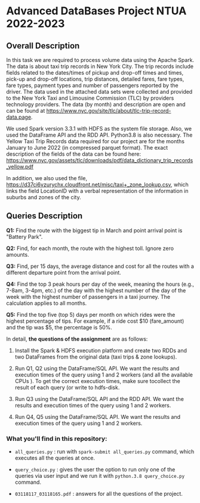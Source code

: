 # Advanced DataBases Project NTUA 2022-2023

## Overall Description

In this task we are required to process volume data using the Apache Spark. 
The data is about taxi trip records in New York City. The trip records include fields related to the dates/times of pickup and drop-off times and times, pick-up and drop-off locations, trip distances, detailed fares, fare types, fare types, payment types and number of passengers reported by the driver. 
The data used in the attached data sets were collected and provided to the New York Taxi and Limousine Commission (TLC) by providers technology providers. The data (by month) and description are open and can be found at https://www.nyc.gov/site/tlc/about/tlc-trip-record-data.page.

We used Spark version 3.3.1 with HDFS as the system file storage. Also, we used the DataFrame API and the RDD API. Python3.8 is also necessary.
The Yellow Taxi Trip Records data required for our project are for the months 
January to June 2022 (in compressed parquet format). The exact description of the fields of the data can be found here:
https://www.nyc.gov/assets/tlc/downloads/pdf/data_dictionary_trip_records_yellow.pdf

In addition, we also used the file, https://d37ci6vzurychx.cloudfront.net/misc/taxi+_zone_lookup.csv, which links the field LocationID with a verbal representation of the information in suburbs and zones of the city.

## Queries Description

**Q1:**   Find the route with the biggest tip in March and point arrival point is "Battery Park". 

**Q2:**   Find, for each month, the route with the highest toll. Ignore zero amounts. 

**Q3:**   Find, per 15 days, the average distance and cost for all the routes with a different departure point from the arrival point. 

**Q4:** Find the top 3 peak hours per day of the week, meaning the hours (e.g., 7-8am, 3-4pm, etc.) of the day with the highest number of the day of the week with the highest number of passengers in a taxi journey. The calculation applies to all months.

**Q5:** Find the top five (top 5) days per month on which rides were the highest percentage of tips. For example, if a ride cost $10 (fare_amount) and the tip was $5, the percentage is 50%.

In detail, **the questions of the assignment** are as follows:

1. Install the Spark & HDFS execution platform and create two RDDs and two DataFrames from the original data (taxi trips & zone lookups).

2. Run Q1, Q2 using the DataFrame/SQL API. We want the results and execution times of the query using 1 and 2 workers (and all the available CPUs ). To get the correct execution times, make sure tocollect the result of each query (or write to hdfs-disk.

3. Run Q3 using the DataFrame/SQL API and the RDD API. We want the results and execution times of the query using 1 and 2 workers. 

4. Run Q4, Q5 using the DataFrame/SQL API. We want the results and execution times of the query using 1 and 2 workers.

### What you'll find in this repository:

* `all_queries.py` : run with `spark-submit all_queries.py` command, which executes all the queries at once.

* `query_choice.py` : gives the user the option to run only one of the queries via user input and we run it with `python.3.8 query_choice.py` command.

* `03118117_03118165.pdf` : answers for all the questions of the project.
